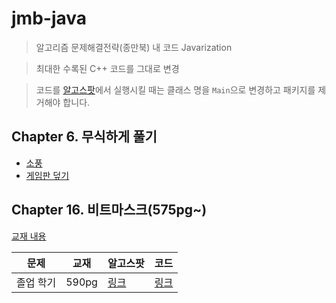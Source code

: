 # jmb-java

> 알고리즘 문제해결전략(종만북) 내 코드 Javarization

> 최대한 수록된 C++ 코드를 그대로 변경

> 코드를 [알고스팟](https://www.algospot.com)에서 실행시킬 때는 클래스 명을 `Main`으로 변경하고 패키지를 제거해야 합니다.

## Chapter 6. 무식하게 풀기

- [소풍](src/main/java/book/jmb/chapter06/Picnic.java)
- [게임판 덮기](src/main/java/book/jmb/chapter06/BoardCover.java)

## Chapter 16. 비트마스크(575pg~)

[교재 내용](./src/main/java/book/jmb/chapter16/README.md)

| 문제    | 교재    | 알고스팟                                                         | 코드                                                       |
|-------|-------|--------------------------------------------------------------|----------------------------------------------------------|
| 졸업 학기 | 590pg | [링크](https://www.algospot.com/judge/problem/read/GRADUATION) | [링크](./src/main/java/book/jmb/chapter16/Graduation.java) |
